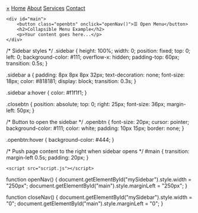 <html lang="en">
<head>
    <meta charset="UTF-8">
    <meta name="viewport" content="width=device-width, initial-scale=1.0">
    <link rel="stylesheet" href="styles.css">
    <title>My Collapsible Menu</title>
</head>
<body>
    <div id="mySidebar" class="sidebar">
        <a href="javascript:void(0)" class="closebtn" onclick="closeNav()">×</a>
        <a href="#">Home</a>
        <a href="#">About</a>
        <a href="#">Services</a>
        <a href="#">Contact</a>
    </div>

    <div id="main">
        <button class="openbtn" onclick="openNav()">☰ Open Menu</button>
        <h2>Collapsible Menu Example</h2>
        <p>Your content goes here...</p>
    </div>

/* Sidebar styles */
.sidebar {
    height: 100%;
    width: 0;
    position: fixed;
    top: 0;
    left: 0;
    background-color: #111;
    overflow-x: hidden;
    padding-top: 60px;
    transition: 0.5s;
}

.sidebar a {
    padding: 8px 8px 8px 32px;
    text-decoration: none;
    font-size: 18px;
    color: #818181;
    display: block;
    transition: 0.3s;
}

.sidebar a:hover {
    color: #f1f1f1;
}

.closebtn {
    position: absolute;
    top: 0;
    right: 25px;
    font-size: 36px;
    margin-left: 50px;
}

/* Button to open the sidebar */
.openbtn {
    font-size: 20px;
    cursor: pointer;
    background-color: #111;
    color: white;
    padding: 10px 15px;
    border: none;
}

.openbtn:hover {
    background-color: #444;
}

/* Push page content to the right when sidebar opens */
#main {
    transition: margin-left 0.5s;
    padding: 20px;
}

    <script src="script.js"></script>
</body>
</html>


function openNav() {
    document.getElementById("mySidebar").style.width = "250px";
    document.getElementById("main").style.marginLeft = "250px";
}

function closeNav() {
    document.getElementById("mySidebar").style.width = "0";
    document.getElementById("main").style.marginLeft = "0";
}

